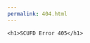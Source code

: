```yaml
---
permalink: 404.html
---
```


<!doctype html>
<html>
<head>
	
	<h1>SCUFD Error 405</h1>
	
<meta charset="utf-8">
<title>Error 405</title>
</head>

<body>
</body>
</html>
